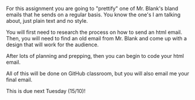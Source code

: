 For this assignment you are going to "prettify" one of Mr. Blank's bland emails that he sends on a regular basis. You know the one's I am talking about, just plain text and no style.

You will first need to research the process on how to send an html email.
Then, you will need to find an old email from Mr. Blank and come up with a design that will work for the audience.

After lots of planning and prepping, then you can begin to code your html email.

All of this will be done on GitHub classroom, but you will also email me your final email.

This is due next Tuesday (15/10)!